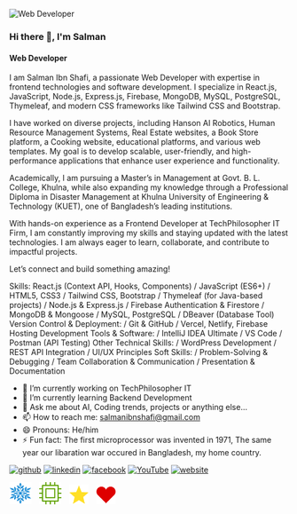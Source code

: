 ![Web Developer](https://scontent.fdac152-1.fna.fbcdn.net/v/t39.30808-6/480665122_1407019414000831_6972510084060139171_n.png?_nc_cat=107&ccb=1-7&_nc_sid=cc71e4&_nc_aid=0&_nc_eui2=AeGgjlxkKUPerLXzvikJV_InKd7iIttWMpIp3uIi21Yyki8IvvIBcHyDX2FIVLLWU9qYNp6lNHC1ED3B00EZHFD8&_nc_ohc=_7HSJX8HIewQ7kNvgE7BFGn&_nc_oc=Adhe_9Yylb_rGcgU1J_RO-da2AMe4Q0zuTiLQeMPAHUrqDyscIae55SePsJ55CuFjn8&_nc_zt=23&_nc_ht=scontent.fdac152-1.fna&_nc_gid=AaA2CGX4yDNxzwh2QO1VXVQ&oh=00_AYDhlbWmVrt56FC4Som5Sw48ztgB84EpP_ohs1szTE1LoQ&oe=67BEA975)

### Hi there 👋, I'm Salman
#### Web Developer


I am Salman Ibn Shafi, a passionate Web Developer with expertise in frontend technologies and software development. I specialize in React.js, JavaScript, Node.js, Express.js, Firebase, MongoDB, MySQL, PostgreSQL, Thymeleaf, and modern CSS frameworks like Tailwind CSS and Bootstrap.

I have worked on diverse projects, including Hanson AI Robotics, Human Resource Management Systems, Real Estate websites, a Book Store platform, a Cooking website, educational platforms, and various web templates. My goal is to develop scalable, user-friendly, and high-performance applications that enhance user experience and functionality.

Academically, I am pursuing a Master’s in Management at Govt. B. L. College, Khulna, while also expanding my knowledge through a Professional Diploma in Disaster Management at Khulna University of Engineering & Technology (KUET), one of Bangladesh’s leading institutions.

With hands-on experience as a Frontend Developer at TechPhilosopher IT Firm, I am constantly improving my skills and staying updated with the latest technologies. I am always eager to learn, collaborate, and contribute to impactful projects.

Let’s connect and build something amazing!

Skills: React.js (Context API, Hooks, Components) / JavaScript (ES6+) / HTML5, CSS3 / Tailwind CSS, Bootstrap / Thymeleaf (for Java-based projects) / Node.js & Express.js / Firebase Authentication & Firestore / MongoDB & Mongoose / MySQL, PostgreSQL / DBeaver (Database Tool)  Version Control & Deployment: / Git & GitHub / Vercel, Netlify, Firebase Hosting  Development Tools & Software: / IntelliJ IDEA Ultimate / VS Code / Postman (API Testing)  Other Technical Skills: / WordPress Development / REST API Integration / UI/UX Principles  Soft Skills: / Problem-Solving & Debugging / Team Collaboration & Communication / Presentation & Documentation

- 🔭 I’m currently working on TechPhilosopher IT 
- 🌱 I’m currently learning Backend Development 
- 💬 Ask me about AI, Coding trends, projects or anything else... 
- 📫 How to reach me: salmanibnshafi@gmail.com 
- 😄 Pronouns: He/him 
- ⚡ Fun fact: The first microprocessor was invented in 1971, The same year our libaration war occured in Bangladesh, my home country. 


[<img src='https://cdn.jsdelivr.net/npm/simple-icons@3.0.1/icons/github.svg' alt='github' height='40'>](https://github.com/https://github.com/salman-ibne-shofi)  [<img src='https://cdn.jsdelivr.net/npm/simple-icons@3.0.1/icons/linkedin.svg' alt='linkedin' height='40'>](https://www.linkedin.com/in/www.linkedin.com/in/salman-ibn-shafi-2963a6282/)  [<img src='https://cdn.jsdelivr.net/npm/simple-icons@3.0.1/icons/facebook.svg' alt='facebook' height='40'>](https://www.facebook.com/https://www.facebook.com/salman.ibnshafi.7/)  [<img src='https://cdn.jsdelivr.net/npm/simple-icons@3.0.1/icons/youtube.svg' alt='YouTube' height='40'>](https://www.youtube.com/channel/https://www.youtube.com/@salmanibnshafi2513)  [<img src='https://cdn.jsdelivr.net/npm/simple-icons@3.0.1/icons/icloud.svg' alt='website' height='40'>](https://capable-vacherin-1f9d0b.netlify.app)  

<a href='https://archiveprogram.github.com/'><img src='https://raw.githubusercontent.com/acervenky/animated-github-badges/master/assets/acbadge.gif' width='40' height='40'></a> <a href='https://docs.github.com/en/developers'><img src='https://raw.githubusercontent.com/acervenky/animated-github-badges/master/assets/devbadge.gif' width='40' height='40'></a> <a href='https://stars.github.com/'><img src='https://raw.githubusercontent.com/acervenky/animated-github-badges/master/assets/starbadge.gif' width='35' height='35'></a> <a href='https://docs.github.com/en/github/supporting-the-open-source-community-with-github-sponsors'><img src='https://raw.githubusercontent.com/acervenky/animated-github-badges/master/assets/sponsorbadge.gif' width='35' height='35'></a> 

